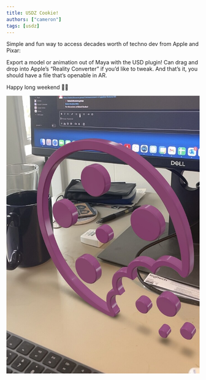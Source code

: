 ```yaml
---
title: USDZ Cookie!
authors: ["cameron"]
tags: [usdz]
---
```

Simple and fun way to access decades worth of techno dev from Apple and Pixar:

Export a model or animation out of Maya with the USD plugin! Can drag and drop into Apple’s “Reality Converter” if you’d like to tweak. And that’s it, you should have a file that’s openable in AR.

Happy long weekend 👍🏼

![IMG_7746|348x500](./cookie_usdz.jpeg)
